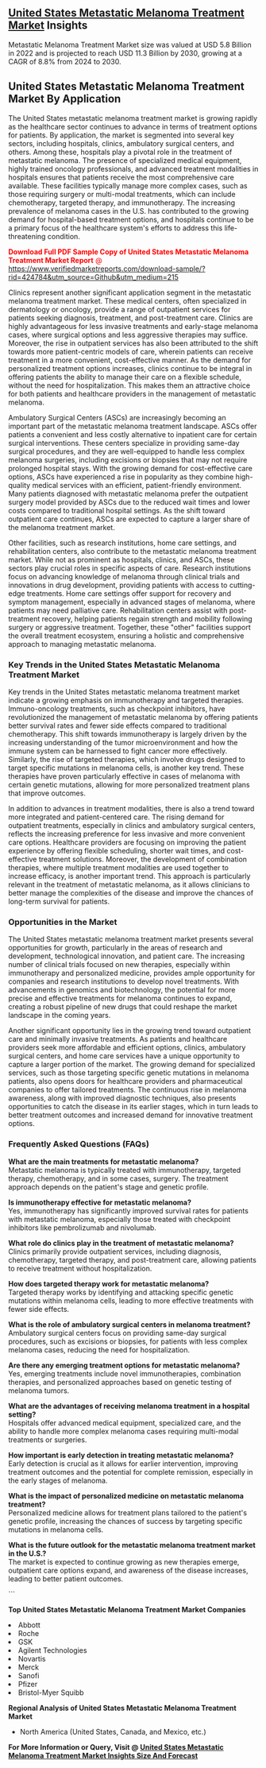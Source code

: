<h2><a href="https://www.verifiedmarketreports.com/download-sample/?rid=424784&amp;utm_source=Github&amp;utm_medium=215" target="_blank">United States Metastatic Melanoma Treatment Market</a> Insights</h2><p>Metastatic Melanoma Treatment Market size was valued at USD 5.8 Billion in 2022 and is projected to reach USD 11.3 Billion by 2030, growing at a CAGR of 8.8% from 2024 to 2030.</p><p><h2>United States Metastatic Melanoma Treatment Market By Application</h2><p>The United States metastatic melanoma treatment market is growing rapidly as the healthcare sector continues to advance in terms of treatment options for patients. By application, the market is segmented into several key sectors, including hospitals, clinics, ambulatory surgical centers, and others. Among these, hospitals play a pivotal role in the treatment of metastatic melanoma. The presence of specialized medical equipment, highly trained oncology professionals, and advanced treatment modalities in hospitals ensures that patients receive the most comprehensive care available. These facilities typically manage more complex cases, such as those requiring surgery or multi-modal treatments, which can include chemotherapy, targeted therapy, and immunotherapy. The increasing prevalence of melanoma cases in the U.S. has contributed to the growing demand for hospital-based treatment options, and hospitals continue to be a primary focus of the healthcare system's efforts to address this life-threatening condition.<p><span class=""><span style="color: #ff0000;"><strong>Download Full PDF Sample Copy of United States Metastatic Melanoma Treatment Market Report</strong> @ </span><a href="https://www.verifiedmarketreports.com/download-sample/?rid=424784&amp;utm_source=Github&amp;utm_medium=215" target="_blank">https://www.verifiedmarketreports.com/download-sample/?rid=424784&amp;utm_source=Github&amp;utm_medium=215</a></span></p></p><p>Clinics represent another significant application segment in the metastatic melanoma treatment market. These medical centers, often specialized in dermatology or oncology, provide a range of outpatient services for patients seeking diagnosis, treatment, and post-treatment care. Clinics are highly advantageous for less invasive treatments and early-stage melanoma cases, where surgical options and less aggressive therapies may suffice. Moreover, the rise in outpatient services has also been attributed to the shift towards more patient-centric models of care, wherein patients can receive treatment in a more convenient, cost-effective manner. As the demand for personalized treatment options increases, clinics continue to be integral in offering patients the ability to manage their care on a flexible schedule, without the need for hospitalization. This makes them an attractive choice for both patients and healthcare providers in the management of metastatic melanoma.<p>Ambulatory Surgical Centers (ASCs) are increasingly becoming an important part of the metastatic melanoma treatment landscape. ASCs offer patients a convenient and less costly alternative to inpatient care for certain surgical interventions. These centers specialize in providing same-day surgical procedures, and they are well-equipped to handle less complex melanoma surgeries, including excisions or biopsies that may not require prolonged hospital stays. With the growing demand for cost-effective care options, ASCs have experienced a rise in popularity as they combine high-quality medical services with an efficient, patient-friendly environment. Many patients diagnosed with metastatic melanoma prefer the outpatient surgery model provided by ASCs due to the reduced wait times and lower costs compared to traditional hospital settings. As the shift toward outpatient care continues, ASCs are expected to capture a larger share of the melanoma treatment market.<p>Other facilities, such as research institutions, home care settings, and rehabilitation centers, also contribute to the metastatic melanoma treatment market. While not as prominent as hospitals, clinics, and ASCs, these sectors play crucial roles in specific aspects of care. Research institutions focus on advancing knowledge of melanoma through clinical trials and innovations in drug development, providing patients with access to cutting-edge treatments. Home care settings offer support for recovery and symptom management, especially in advanced stages of melanoma, where patients may need palliative care. Rehabilitation centers assist with post-treatment recovery, helping patients regain strength and mobility following surgery or aggressive treatment. Together, these "other" facilities support the overall treatment ecosystem, ensuring a holistic and comprehensive approach to managing metastatic melanoma.<h3>Key Trends in the United States Metastatic Melanoma Treatment Market</h3><p>Key trends in the United States metastatic melanoma treatment market indicate a growing emphasis on immunotherapy and targeted therapies. Immuno-oncology treatments, such as checkpoint inhibitors, have revolutionized the management of metastatic melanoma by offering patients better survival rates and fewer side effects compared to traditional chemotherapy. This shift towards immunotherapy is largely driven by the increasing understanding of the tumor microenvironment and how the immune system can be harnessed to fight cancer more effectively. Similarly, the rise of targeted therapies, which involve drugs designed to target specific mutations in melanoma cells, is another key trend. These therapies have proven particularly effective in cases of melanoma with certain genetic mutations, allowing for more personalized treatment plans that improve outcomes. <p>In addition to advances in treatment modalities, there is also a trend toward more integrated and patient-centered care. The rising demand for outpatient treatments, especially in clinics and ambulatory surgical centers, reflects the increasing preference for less invasive and more convenient care options. Healthcare providers are focusing on improving the patient experience by offering flexible scheduling, shorter wait times, and cost-effective treatment solutions. Moreover, the development of combination therapies, where multiple treatment modalities are used together to increase efficacy, is another important trend. This approach is particularly relevant in the treatment of metastatic melanoma, as it allows clinicians to better manage the complexities of the disease and improve the chances of long-term survival for patients.<h3>Opportunities in the Market</h3><p>The United States metastatic melanoma treatment market presents several opportunities for growth, particularly in the areas of research and development, technological innovation, and patient care. The increasing number of clinical trials focused on new therapies, especially within immunotherapy and personalized medicine, provides ample opportunity for companies and research institutions to develop novel treatments. With advancements in genomics and biotechnology, the potential for more precise and effective treatments for melanoma continues to expand, creating a robust pipeline of new drugs that could reshape the market landscape in the coming years.<p>Another significant opportunity lies in the growing trend toward outpatient care and minimally invasive treatments. As patients and healthcare providers seek more affordable and efficient options, clinics, ambulatory surgical centers, and home care services have a unique opportunity to capture a larger portion of the market. The growing demand for specialized services, such as those targeting specific genetic mutations in melanoma patients, also opens doors for healthcare providers and pharmaceutical companies to offer tailored treatments. The continuous rise in melanoma awareness, along with improved diagnostic techniques, also presents opportunities to catch the disease in its earlier stages, which in turn leads to better treatment outcomes and increased demand for innovative treatment options.<h3>Frequently Asked Questions (FAQs)</h3><p><b>What are the main treatments for metastatic melanoma?</b><br>Metastatic melanoma is typically treated with immunotherapy, targeted therapy, chemotherapy, and in some cases, surgery. The treatment approach depends on the patient's stage and genetic profile.</p><p><b>Is immunotherapy effective for metastatic melanoma?</b><br>Yes, immunotherapy has significantly improved survival rates for patients with metastatic melanoma, especially those treated with checkpoint inhibitors like pembrolizumab and nivolumab.</p><p><b>What role do clinics play in the treatment of metastatic melanoma?</b><br>Clinics primarily provide outpatient services, including diagnosis, chemotherapy, targeted therapy, and post-treatment care, allowing patients to receive treatment without hospitalization.</p><p><b>How does targeted therapy work for metastatic melanoma?</b><br>Targeted therapy works by identifying and attacking specific genetic mutations within melanoma cells, leading to more effective treatments with fewer side effects.</p><p><b>What is the role of ambulatory surgical centers in melanoma treatment?</b><br>Ambulatory surgical centers focus on providing same-day surgical procedures, such as excisions or biopsies, for patients with less complex melanoma cases, reducing the need for hospitalization.</p><p><b>Are there any emerging treatment options for metastatic melanoma?</b><br>Yes, emerging treatments include novel immunotherapies, combination therapies, and personalized approaches based on genetic testing of melanoma tumors.</p><p><b>What are the advantages of receiving melanoma treatment in a hospital setting?</b><br>Hospitals offer advanced medical equipment, specialized care, and the ability to handle more complex melanoma cases requiring multi-modal treatments or surgeries.</p><p><b>How important is early detection in treating metastatic melanoma?</b><br>Early detection is crucial as it allows for earlier intervention, improving treatment outcomes and the potential for complete remission, especially in the early stages of melanoma.</p><p><b>What is the impact of personalized medicine on metastatic melanoma treatment?</b><br>Personalized medicine allows for treatment plans tailored to the patient's genetic profile, increasing the chances of success by targeting specific mutations in melanoma cells.</p><p><b>What is the future outlook for the metastatic melanoma treatment market in the U.S.?</b><br>The market is expected to continue growing as new therapies emerge, outpatient care options expand, and awareness of the disease increases, leading to better patient outcomes.</p>```</p><p><strong>Top United States Metastatic Melanoma Treatment Market Companies</strong></p><div data-test-id=""><p><li>Abbott</li><li> Roche</li><li> GSK</li><li> Agilent Technologies</li><li> Novartis</li><li> Merck</li><li> Sanofi</li><li> Pfizer</li><li> Bristol-Myer Squibb</li></p><div><strong>Regional Analysis of&nbsp;United States Metastatic Melanoma Treatment Market</strong></div><ul><li dir="ltr"><p dir="ltr">North America&nbsp;(United States, Canada, and Mexico, etc.)</p></li></ul><p><strong>For More Information or Query, Visit @&nbsp;</strong><strong><a href="https://www.verifiedmarketreports.com/product/metastatic-melanoma-treatment-market/?utm_source=Github&amp;utm_medium=215" target="_blank">United States Metastatic Melanoma Treatment Market Insights Size And Forecast</a></strong></p></div>
